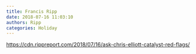```yaml
---
title: Francis Ripp
date: 2018-07-16 11:03:10
authors: Ripp
categories: Holiday
---
```


 https://cdn.rippreport.com/2018/07/16/ask-chris-elliott-catalyst-red-flags/